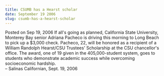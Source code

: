 ```yaml
---
title: CSUMB has a Hearst scholar
date: September 19 2006
slug: csumb-has-a-hearst-scholar
---
```


 



<span class="date">Posted on Sep 19, 2006    </span>
If all&apos;s going as planned, California State University, Monterey
Bay senior Adriana Pacheco is driving this morning to Long Beach to
pick up a $3,000 check. Pacheco, 22, will be honored as a recipient
of a William Randolph Hearst/CSU Trustees&apos; Scholarship at the CSU
chancellor&apos;s office. The award, one of 19 given in the
405,000-student system, goes to students who demonstrate academic
success while overcoming socioeconomic hardship.<br>
&#x2013; Salinas Californian, Sept. 19, 2006<br/></br>




```
